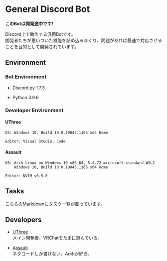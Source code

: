 # General Discord Bot

**このBotは開発途中です!**

Discord上で動作する汎用Botです。  
開発者たちが思いついた機能を詰め込みまくり、問題があれば最速で対応させることを目的として開発されています。

## Environment

### Bot Environment

- Discord.py 1.7.3

- Python 3.9.6

### Developer Environment

#### UThree

```text
OS: Windows 10, Build 10.0.19043.1165 x64 Home

Editor: Visual Studio: Code
```

#### Assault

```text
OS: Arch Linux on Windows 10 x86_64, 5.4.72-microsoft-standard-WSL2
    Windows 10, Build 10.0.19043.1165 x64 Home

Editor: NVIM v0.5.0
```

## Tasks

こちらの[Markdown](./todo.md)にタスク一覧が載っています。

## Developers

- [UThree](https://github.com/uthree)  
  メイン開発者。VRChatをたまに遊んでいる。

- [Assault](https://github.com/Assault-8448)  
  ネタコードしか書けない。Archが好き。
